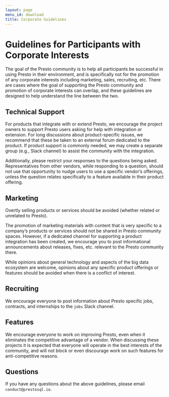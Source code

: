 ```yaml
---
layout: page
menu_id: download
title: Corporate Guidelines
---
```


# Guidelines for Participants with Corporate Interests

The goal of the Presto community is to help all participants be successful in using Presto in their environment, and
is specifically not for the promotion of any corporate interests including marketing, sales, recruiting, etc. There
are cases where the goal of supporting the Presto community and promotion of corporate interests can overlap, and these
guidelines are designed to help understand the line between the two.

## Technical Support

For products that integrate with or extend Presto, we encourage the project owners to support Presto users asking for
help with integration or extension. For long discussions about product-specific issues, we recommend that these be
taken to an external forum dedicated to the product. If product support is commonly needed, we may create a separate 
group (e.g., Slack channel) to assist the community with the integration.

Additionally, please restrict your responses to the questions being asked. Representatives from other vendors, while
responding to a question, should not use that opportunity to nudge users to use a specific vendor’s offerings, unless 
the question relates specifically to a feature available in their product offering. 

## Marketing

Overtly selling products or services should be avoided (whether related or unrelated to Presto).

The promotion of marketing materials with content that is very specific to a company’s products or services should not
be shared in Presto community spaces. However, if a dedicated channel for supporting a product integration has been
created, we encourage you to post informational announcements about releases, fixes, etc. relevant to the Presto
community there.

While opinions about general technology and aspects of the big data ecosystem are welcome, opinions about any specific
product offerings or features should be avoided when there is a conflict of interest. 

## Recruiting 

We encourage everyone to post information about Presto specific jobs, contracts, and internships to the `jobs` 
Slack channel.

## Features 

We encourage everyone to work on improving Presto, even when it eliminates the competitive advantage of a vendor. When
discussing these projects it is expected that everyone will operate in the best interests of the community, and will
not block or even discourage work on such features for anti-competitive reasons. 

## Questions

If you have any questions about the above guidelines, please email `conduct@prestosql.io`.
 